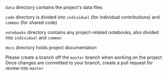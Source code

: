 `data` directory contains the project's data files

`code` directory is divided into `individual` (for individual contributions) and `common` (for shared code)

`notebooks` directory contains any project-related notebooks, also divided into `individual` and `common`

`docs` directory holds project documentation


Please create a branch off the `master` branch when working on the project
Once changes are committed to your branch, create a pull request for review into `master`